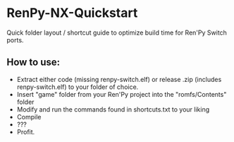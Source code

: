# RenPy-NX-Quickstart
Quick folder layout / shortcut guide to optimize build time for Ren'Py Switch ports.

## How to use:
- Extract either code (missing renpy-switch.elf) or release .zip (includes renpy-switch.elf) to your folder of choice.
- Insert "game" folder from your Ren'Py project into the "romfs/Contents" folder
- Modify and run the commands found in shortcuts.txt to your liking
- Compile
- ???
- Profit.
